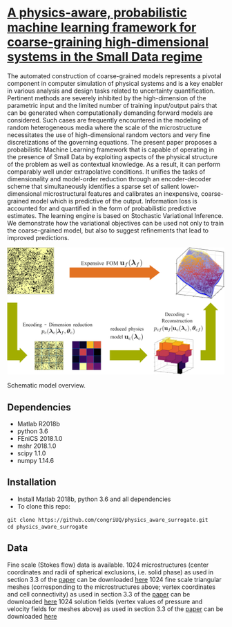# [A physics-aware, probabilistic machine learning framework for coarse-graining high-dimensional systems in the Small Data regime](https://arxiv.org/abs/1902.03968)

The automated construction of coarse-grained models represents a pivotal component in computer simulation of physical systems and is a key enabler in various analysis and design tasks related to uncertainty quantification. Pertinent methods are severely inhibited by the high-dimension of the parametric input and the limited number of training input/output pairs that can be generated when computationally demanding forward models are considered. Such cases are frequently encountered in the modeling of random heterogeneous media where the scale of the microstructure necessitates the use of high-dimensional random vectors and very fine discretizations of the governing equations. The present paper proposes a probabilistic Machine Learning framework that is capable of operating in the presence of Small Data by exploiting aspects of the physical structure of the problem as well as contextual knowledge. As a result, it can perform comparably well under extrapolative conditions. It unifies the tasks of dimensionality and model-order reduction through an encoder-decoder scheme that simultaneously identifies a sparse set of salient lower-dimensional microstructural features and calibrates an inexpensive, coarse-grained model which is predictive of the output. Information loss is accounted for and quantified in the form of probabilistic predictive estimates. The learning engine is based on Stochastic Variational Inference. We demonstrate how the variational objectives can be used not only to train the coarse-grained model, but also to suggest refinements that lead to improved predictions. 


![overview](https://raw.githubusercontent.com/congriUQ/physics_aware_surrogate/master/fig/overview.png)


Schematic model overview.


## Dependencies
- Matlab R2018b
- python 3.6
- FEniCS 2018.1.0
- mshr 2018.1.0
- scipy 1.1.0
- numpy 1.14.6


## Installation
- Install Matlab 2018b, python 3.6 and all dependencies
- To clone this repo:
```
git clone https://github.com/congriUQ/physics_aware_surrogate.git
cd physics_aware_surrogate
```

## Data
Fine scale (Stokes flow) data is available. 
1024 microstructures (center coordinates and radii of spherical exclusions, i.e. solid phase) as used in section 3.3 of the [paper](https://arxiv.org/abs/1902.03968) can be downloaded [here](https://doi.org/10.6084/m9.figshare.7814345)
1024 fine scale triangular meshes (corresponding to the microstructures above; vertex coordinates and cell connectivity) as used in section 3.3 of the [paper](https://arxiv.org/abs/1902.03968) can be downloaded [here](https://doi.org/10.6084/m9.figshare.7814297.v1)
1024 solution fields (vertex values of pressure and velocity fields for meshes above) as used in section 3.3 of the [paper](https://arxiv.org/abs/1902.03968) can be downloaded [here](https://doi.org/10.6084/m9.figshare.7814345)





